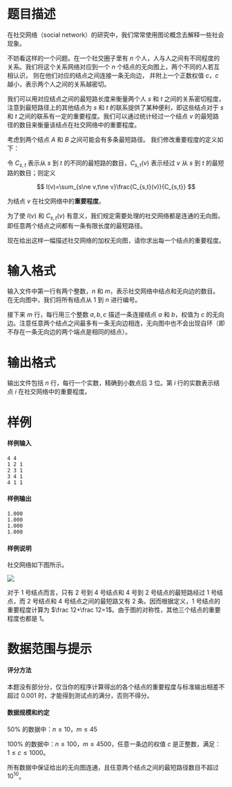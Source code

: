 
# 题目描述

在社交网络（social network）的研究中，我们常常使用图论概念去解释一些社会现象。

不妨看这样的一个问题。在一个社交圈子里有 $n$ 个人，人与人之间有不同程度的关系。我们将这个关系网络对应到一个 $n$ 个结点的无向图上，两个不同的人若互相认识， 则在他们对应的结点之间连接一条无向边， 并附上一个正数权值 $c$，$c$ 越小，表示两个人之间的关系越密切。

我们可以用对应结点之间的最短路长度来衡量两个人 $s$ 和 $t$ 之间的关系密切程度，注意到最短路径上的其他结点为 $s$ 和 $t$ 的联系提供了某种便利，即这些结点对于 $s$ 和 $t$ 之间的联系有一定的重要程度。我们可以通过统计经过一个结点 $v$ 的最短路径的数目来衡量该结点在社交网络中的重要程度。

考虑到两个结点 $A$ 和 $B$ 之间可能会有多条最短路径。 我们修改重要程度的定义如下：

令 $C_{s,t}$ 表示从 $s$ 到 $t$ 的不同的最短路的数目，$C_{s,t}(v)$ 表示经过 $v$ 从 $s$ 到 $t$ 的最短路的数目；则定义

$$
I(v)=\sum_{s\ne v,t\ne v}\frac{C_{s,t}(v)}{C_{s,t}}
$$

为结点 $v$ 在社交网络中的**重要程度**。

为了使 $I(v)$ 和 $C_{s,t}(v)$ 有意义，我们规定需要处理的社交网络都是连通的无向图，即任意两个结点之间都有一条有限长度的最短路径。

现在给出这样一幅描述社交网络的加权无向图，请你求出每一个结点的重要程度。

# 输入格式

输入文件中第一行有两个整数，$n$ 和 $m$，表示社交网络中结点和无向边的数目。在无向图中，我们将所有结点从 $1$ 到 $n$ 进行编号。

接下来 $m$ 行，每行用三个整数 $a,b,c$ 描述一条连接结点 $a$ 和 $b$，权值为 $c$ 的无向边。注意任意两个结点之间最多有一条无向边相连，无向图中也不会出现自环（即不存在一条无向边的两个端点是相同的结点）。

# 输出格式

输出文件包括 $n$ 行，每行一个实数，精确到小数点后 $3$ 位。第 $i$ 行的实数表示结点 $i$ 在社交网络中的重要程度。

# 样例

#### 样例输入
```plain
4 4
1 2 1
2 3 1
3 4 1
4 1 1
```
#### 样例输出
```plain
1.000
1.000
1.000
1.000
```
#### 样例说明

社交网络如下图所示。

![](source/guoj/1253/img/aHR0cHM6Ly93d3cud2p5eXkudG9wL3dwLWNvbnRlbnQvdXBsb2Fkcy8yMDE5LzA2LzIwMTkwNjIzMjEyNy5wbmc=.png)

对于 $1$ 号结点而言，只有 $2$ 号到 $4$ 号结点和 $4$ 号到 $2$ 号结点的最短路经过 $1$ 号结点，而 $2$ 号结点和 $4$ 号结点之间的最短路又有 $2$ 条。因而根据定义，$1$ 号结点的重要程度计算为 $\frac 12+\frac 12=1$。由于图的对称性，其他三个结点的重要程度也都是 $1$。

# 数据范围与提示

#### 评分方法

本题没有部分分，仅当你的程序计算得出的各个结点的重要程度与标准输出相差不超过 $0.001$ 时，才能得到测试点的满分，否则不得分。

#### 数据规模和约定

$50\%$ 的数据中：$n\le 10$，$m\le 45$

$100\%$ 的数据中：$n\le 100$，$m\le 4 500$，任意一条边的权值 $c$ 是正整数，满足：$1\le c\le 1 000$。

所有数据中保证给出的无向图连通，且任意两个结点之间的最短路径数目不超过 $10^{10}$。

